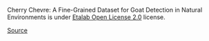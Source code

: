 Cherry Chevre: A Fine-Grained Dataset for Goat Detection in Natural Environments is under [Etalab Open License 2.0](https://www.etalab.gouv.fr/wp-content/uploads/2018/11/open-licence.pdf) license.

[Source](https://entrepot.recherche.data.gouv.fr/dataset.xhtml?persistentId=doi:10.57745/QEZBNA)